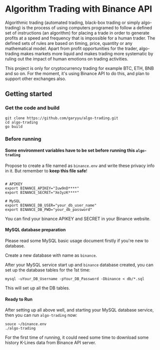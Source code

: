 # Algorithm Trading with Binance API

Algorithmic trading (automated trading, black-box trading or simply algo-trading) is the process of using computers programed to follow a defined set of instructions (an algorithm) for placing a trade in order to generate profits at a speed and frequency that is impossible for a human trader. The defined sets of rules are based on timing, price, quantity or any mathematical model. Apart from profit opportunities for the trader, algo-trading makes markets more liquid and makes trading more systematic by ruling out the impact of human emotions on trading activities. 

This project is only for cryptocurrency trading for example BTC, ETH, BNB and so on. For the moment, it's using Binance API to do this, and plan to support other exchanges also.

## Getting started

### Get the code and build
```shell
git clone https://github.com/garyyu/algo-trading.git
cd algo-trading
go build
```

### Before running

#### Some environment variables have to be set before running this `algo-trading`

Propose to create a file named as `binance.env` and write these privacy info in it. But remember to **keep this file safe**!

```shell

# APIKEY
export BINANCE_APIKEY="Iuw9nD****"
export BINANCE_SECRET="Xe3yzK****"

# MySQL
export BINANCE_DB_USER="your_db_user_name"
export BINANCE_DB_PWD="your_db_password"
```
You can find your binance APIKEY and SECRET in your Binance website.

#### MySQL database preparation

Please read some MySQL basic usage document firstly if you're new to database.

Create a new database with name as `binance`.

After your MySQL service start up and `binance` database created, you can set up the database tables for the 1st time:
```shell
mysql -uYour_DB_Username -pYour_DB_Password -Dbinance < db/*.sql 
```
This will set up all the DB tables. 

#### Ready to Run
After setting up all above well, and starting your MySQL database service, then you can run `algo-trading` now:
```shell
souce ~/binance.env
./algo-trading
```

For the first time of running, it could need some time to download some history K-Lines data from Binance API server.


